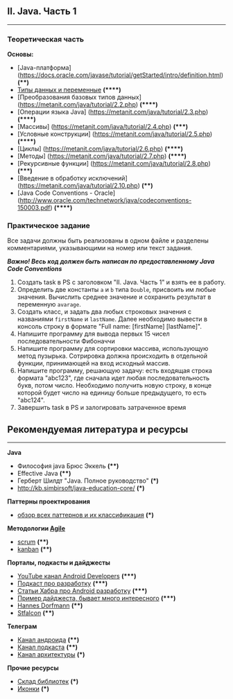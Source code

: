 ## II. Java. Часть 1
---
### Теоретическая часть

**Основы:**  
+ [Java-платформа] (https://docs.oracle.com/javase/tutorial/getStarted/intro/definition.html) **(\*\*)**
+ [Типы данных и переменные](https://metanit.com/java/tutorial/2.1.php) **(\*\*\*\*)**
+ [Преобразования базовых типов данных] (https://metanit.com/java/tutorial/2.2.php) **(\*\*\*\*)**
+ [Операции языка Java] (https://metanit.com/java/tutorial/2.3.php) **(\*\*\*\*)**
+ [Массивы] (https://metanit.com/java/tutorial/2.4.php) **(\*\*\*)**
+ [Условные конструкции] (https://metanit.com/java/tutorial/2.5.php) **(\*\*\*\*)**
+ [Циклы] (https://metanit.com/java/tutorial/2.6.php) **(\*\*\*\*)**
+ [Методы] (https://metanit.com/java/tutorial/2.7.php) **(\*\*\*\*)**
+ [Рекурсивные функции] (https://metanit.com/java/tutorial/2.8.php) **(\*\*\*)**
+ [Введение в обработку исключений] (https://metanit.com/java/tutorial/2.10.php) **(\*\*)**
+ [Java Code Conventions - Oracle] (http://www.oracle.com/technetwork/java/codeconventions-150003.pdf) **(\*\*\*\*)**


### Практическое задание
Все задачи должны быть реализованы в одном файле и разделены комментариями, указывающими на номер или текст задания.

***Важно! Весь код должен быть написан по предоставленному Java Code Conventions***
1. Создать task в PS с заголовком "II. Java. Часть 1" и взять ее в работу.
2. Определить две константы `a` и `b` типа `Double`, присвоить им любые значения. Вычислить среднее значение и сохранить результат в переменную `avarage`.
3. Создать класс, и задать два любых строковых значения с названиями `firstName` и `lastName`. Далее необходимо вывести в консоль строку в формате "Full name: [firstName] [lastName]".
4. Напишите программу для вывода первых 15 чисел последовательности Фибоначчи
5. Напишите программу для сортировки массива, использующую метод пузырька. Сотрировка должна происходить в отдельной функции, принимающей на вход исходный массив.
6. Напишите программу, решающую задачу: есть входящая строка формата "abc123", где сначала идет любая последовательность букв, потом число. Необходимо получить новую строку, в конце которой будет число на единицу больше предыдущего, то есть "abc124".
7. Завершить task в PS и залогировать затраченное время


## Рекомендуемая литература и ресурсы
---

**Java**
+  Философия java Брюс Эккель **(\*\*)**
+  Effective Java **(\*\*)**
+  Герберт Шилдт "Java. Полное руководство" **(\*)**
+  http://kb.simbirsoft/java-education-core/ **(\*)**

**Паттерны проектирования**
+ [обзор всех паттернов и их классификация](https://refactoring.guru/ru/design-patterns) **(\*)**

**Методологии [Agile](https://habrahabr.ru/company/edison/blog/313410/)**
+ [scrum](https://habrahabr.ru/post/247319/) **(\*\*)**
+ [kanban](https://habrahabr.ru/post/64997/) **(\*\*)**

**Порталы, подкасты и дайджесты**
+ [YouTube канал Android Developers](https://www.youtube.com/channel/UCVHFbqXqoYvEWM1Ddxl0QDg) **(\*\*\*)**
+ [Подкаст про разработку](http://androiddev.apptractor.ru/) **(\*\*\*)**
+ [Статьи Хабра про Android разработку](https://habrahabr.ru/hub/android_dev/) **(\*\*\*)**
+ [Пример дайджеста, бывает много интересного](https://habrahabr.ru/company/everydaytools/blog/352580/) **(\*\*\*)**
+ [Hannes Dorfmann](http://hannesdorfmann.com/) **(\*\*)**
+ [Stfalcon](https://stfalcon.com/ru/blog) **(\*\*)**

**Телеграм**
+ [Канал андроида](https://telegram.me/android_ru) **(\*\*)**
+ [Канал подкаста](https://t.me/androiddevpodcast) **(\*\*)**
+ [Канал архитектуры](https://t.me/Android_Architecture) **(\*)**

**Прочие ресурсы**
+ [Склад библиотек](https://android-arsenal.com/) **(\*)**
+ [Иконки](https://material.io/icons/) **(\*)**
